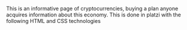 This is an informative page of cryptocurrencies, buying a plan anyone acquires information about this economy. This is done in platzi with the following HTML and CSS technologies

